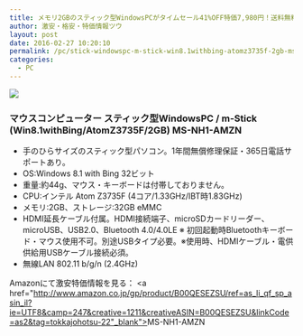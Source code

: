 ```yaml
---
title: メモリ2GBのスティック型WindowsPCがタイムセール41%OFF特価7,980円！送料無料！
author: 激安・格安・特価情報ツウ
layout: post
date: 2016-02-27 10:20:10
permalink: /pc/stick-windowspc-m-stick-win8.1withbing-atomz3735f-2gb-ms-nh1-amzn-amazon.html
categories:
  - PC
---
```

<div class="img-bg2 img_L">
  <a  href="http://www.amazon.co.jp/gp/product/B00QESEZSU/ref=as_li_qf_sp_asin_il?ie=UTF8&camp=247&creative=1211&creativeASIN=B00QESEZSU&linkCode=as2&tag=tokkajohotsu-22"><img border="0" src="http://ws-fe.amazon-adsystem.com/widgets/q?_encoding=UTF8&ASIN=B00QESEZSU&Format=_SL250_&ID=AsinImage&MarketPlace=JP&ServiceVersion=20070822&WS=1&tag=tokkajohotsu-22" ></a><img src="http://ir-jp.amazon-adsystem.com/e/ir?t=tokkajohotsu-22&l=as2&o=9&a=B00QESEZSU" width="1" height="1" border="0" alt="" style="border:none !important; margin:0px !important;" />
</div>

### マウスコンピューター スティック型WindowsPC / m-Stick (Win8.1withBing/AtomZ3735F/2GB) MS-NH1-AMZN
<!--more-->

* 手のひらサイズのスティック型パソコン。1年間無償修理保証・365日電話サポートあり。
* OS:Windows 8.1 with Bing 32ビット
* 重量:約44g、マウス・キーボードは付帯しておりません。
* CPU:インテル Atom Z3735F (4コア/1.33GHz/IBT時1.83GHz)
* メモリ:2GB、ストレージ:32GB eMMC
* HDMI延長ケーブル付属。HDMI接続端子、microSDカードリーダー、microUSB、USB2.0、Bluetooth 4.0/4.0LE
※ 初回起動時Bluetoothキーボード・マウス使用不可。別途USBタイプ必要。※使用時、HDMIケーブル・電供供給用USBケーブル接続必須。
* 無線LAN 802.11 b/g/n (2.4GHz)

Amazonにて激安特価情報を見る： <a href="http://www.amazon.co.jp/gp/product/B00QESEZSU/ref=as_li_qf_sp_asin_il?ie=UTF8&camp=247&creative=1211&creativeASIN=B00QESEZSU&linkCode=as2&tag=tokkajohotsu-22"_blank"><span class="fs150p">MS-NH1-AMZN</span></a>